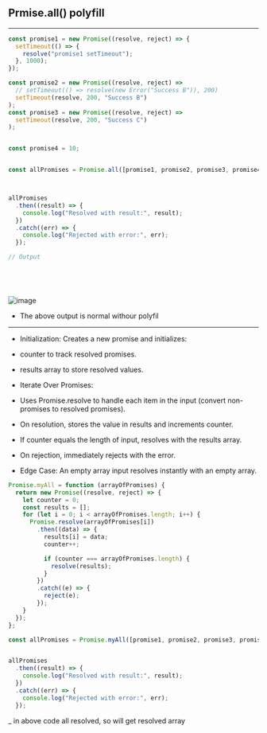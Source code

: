 ## Prmise.all() polyfill

_____________________


```js
const promise1 = new Promise((resolve, reject) => {
  setTimeout(() => {
    resolve("promise1 setTimeout");
  }, 1000);
});

const promise2 = new Promise((resolve, reject) =>
  // setTimeout(() => resolve(new Error("Success B")), 200)
  setTimeout(resolve, 200, "Success B")
);
const promise3 = new Promise((resolve, reject) =>
  setTimeout(resolve, 200, "Success C")
);


const promise4 = 10;


const allPromises = Promise.all([promise1, promise2, promise3, promise4]);



allPromises
  .then((result) => {
    console.log("Resolved with result:", result);
  })
  .catch((err) => {
    console.log("Rejected with error:", err);
  });

// Output


﻿



```


![image](https://github.com/user-attachments/assets/97d59ef1-a78a-41c6-997f-8e8491ea8e73)



- The above output is normal withour polyfil


___________________________


- Initialization: Creates a new promise and initializes:

- counter to track resolved promises.
- results array to store resolved values.
- Iterate Over Promises:

- Uses Promise.resolve to handle each item in the input (convert non-promises to resolved promises).
- On resolution, stores the value in results and increments counter.
- If counter equals the length of input, resolves with the results array.
- On rejection, immediately rejects with the error.
- Edge Case: An empty array input resolves instantly with an empty array.


```js
Promise.myAll = function (arrayOfPromises) {
  return new Promise((resolve, reject) => {
    let counter = 0;
    const results = [];
    for (let i = 0; i < arrayOfPromises.length; i++) {
      Promise.resolve(arrayOfPromises[i])
        .then((data) => {
          results[i] = data;
          counter++;

          if (counter === arrayOfPromises.length) {
            resolve(results);
          }
        })
        .catch((e) => {
          reject(e);
        });
    }
  });
};

const allPromises = Promise.myAll([promise1, promise2, promise3, promise4]);


allPromises
  .then((result) => {
    console.log("Resolved with result:", result);
  })
  .catch((err) => {
    console.log("Rejected with error:", err);
  });
```

_ in above code all resolved, so will get resolved array
